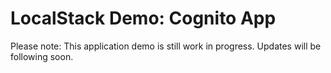# LocalStack Demo: Cognito App

Please note: This application demo is still work in progress. Updates will be following soon.
